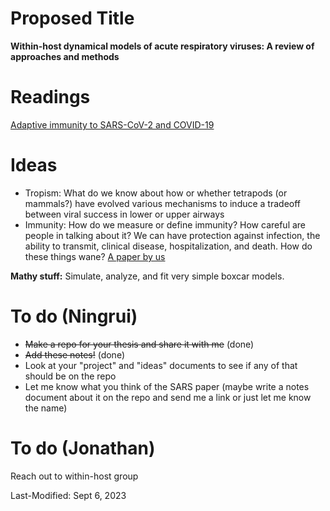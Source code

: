 # Proposed Title
**Within-host dynamical models of acute respiratory viruses: A review of approaches and methods**

# Readings
[Adaptive immunity to SARS-CoV-2 and COVID-19](https://pubmed.ncbi.nlm.nih.gov/33497610/)

# Ideas
- Tropism: What do we know about how or whether tetrapods (or mammals?) have evolved various mechanisms to induce a tradeoff between viral success in lower 
or upper airways
- Immunity: How do we measure or define immunity? How careful are people in talking about it? We can have protection against infection, the ability to transmit, 
clinical disease, hospitalization, and death. How do these things wane?
[A paper by us](https://www.medrxiv.org/content/10.1101/2023.07.14.23292670v2)

**Mathy stuff:** Simulate, analyze, and fit very simple boxcar models.

# To do (Ningrui)

- ~~Make a repo for your thesis and share it with me~~ (done)
- ~~Add these notes!~~ (done)
- Look at your "project" and "ideas" documents to see if any of that should be on the repo
- Let me know what you think of the SARS paper (maybe write a notes document about it on the repo and send me a link or just let me know the name)

# To do (Jonathan)

Reach out to within-host group



Last-Modified: Sept 6, 2023
